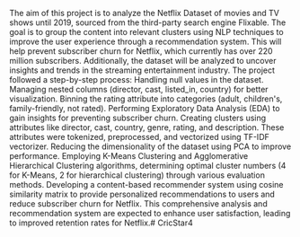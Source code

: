 The aim of this project is to analyze the Netflix Dataset of movies and TV shows until 2019, sourced from the third-party search engine Flixable. The goal is to group the content into relevant clusters using NLP techniques to improve the user experience through a recommendation system. This will help prevent subscriber churn for Netflix, which currently has over 220 million subscribers.
Additionally, the dataset will be analyzed to uncover insights and trends in the streaming entertainment industry.
The project followed a step-by-step process:
Handling null values in the dataset.
Managing nested columns (director, cast, listed_in, country) for better visualization.
Binning the rating attribute into categories (adult, children's, family-friendly, not rated).
Performing Exploratory Data Analysis (EDA) to gain insights for preventing subscriber churn.
Creating clusters using attributes like director, cast, country, genre, rating, and description. These attributes were tokenized, preprocessed, and vectorized using TF-IDF vectorizer.
Reducing the dimensionality of the dataset using PCA to improve performance.
Employing K-Means Clustering and Agglomerative Hierarchical Clustering algorithms, determining optimal cluster numbers (4 for K-Means, 2 for hierarchical clustering) through various evaluation methods.
Developing a content-based recommender system using cosine similarity matrix to provide personalized recommendations to users and reduce subscriber churn for Netflix.
This comprehensive analysis and recommendation system are expected to enhance user satisfaction, leading to improved retention rates for Netflix.# CricStar4
